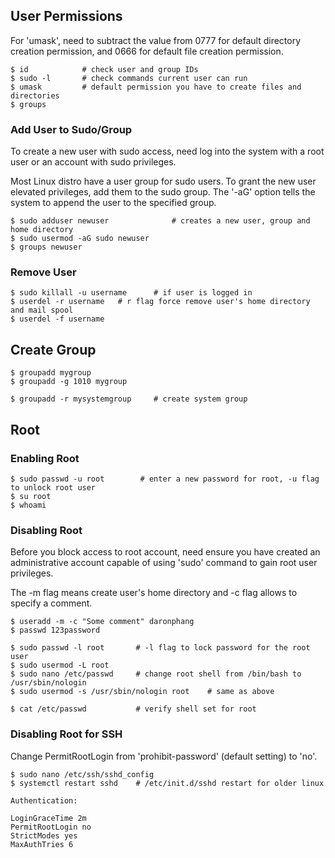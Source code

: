 ## User Permissions

For 'umask', need to subtract the value from 0777 for default directory creation permission, and 0666 for default file creation permission.

```console
$ id            # check user and group IDs
$ sudo -l       # check commands current user can run
$ umask         # default permission you have to create files and directories
$ groups
```

### Add User to Sudo/Group

To create a new user with sudo access, need log into the system with a root user or an account with sudo privileges.

Most Linux distro have a user group for sudo users. To grant the new user elevated privileges, add them to the sudo group. The '-aG' option tells the system to append the user to the specified group.

```console
$ sudo adduser newuser              # creates a new user, group and home directory
$ sudo usermod -aG sudo newuser
$ groups newuser
```

### Remove User

```console
$ sudo killall -u username      # if user is logged in
$ userdel -r username   # r flag force remove user's home directory and mail spool
$ userdel -f username
```

## Create Group

```console
$ groupadd mygroup
$ groupadd -g 1010 mygroup

$ groupadd -r mysystemgroup     # create system group
```

## Root

### Enabling Root

```console
$ sudo passwd -u root        # enter a new password for root, -u flag to unlock root user
$ su root
$ whoami
```

### Disabling Root

Before you block access to root account, need ensure you have created an administrative account capable of using 'sudo' command to gain root user privileges.

The -m flag means create user's home directory and -c flag allows to specify a comment.

```console
$ useradd -m -c "Some comment" daronphang
$ passwd 123password
```

```console
$ sudo passwd -l root       # -l flag to lock password for the root user
$ sudo usermod -L root
$ sudo nano /etc/passwd     # change root shell from /bin/bash to /usr/sbin/nologin
$ sudo usermod -s /usr/sbin/nologin root    # same as above

$ cat /etc/passwd           # verify shell set for root
```

### Disabling Root for SSH

Change PermitRootLogin from 'prohibit-password' (default setting) to 'no'.

```console
$ sudo nano /etc/ssh/sshd_config
$ systemctl restart sshd    # /etc/init.d/sshd restart for older linux
```

```config
Authentication:

LoginGraceTime 2m
PermitRootLogin no
StrictModes yes
MaxAuthTries 6
```
